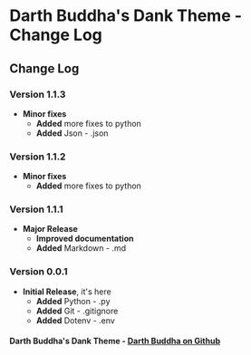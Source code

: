 
# Darth Buddha's Dank Theme - Change Log

## Change Log

### **Version 1.1.3**

- **Minor fixes**
  - **Added** more fixes to python
  - **Added** Json - .json

### **Version 1.1.2**

- **Minor fixes**
  - **Added** more fixes to python

### **Version 1.1.1**

- **Major Release**
  - **Improved documentation**
  - **Added** Markdown - .md

### **Version 0.0.1**

- **Initial Release**, it's here
  - **Added** Python - .py
  - **Added** Git - .gitignore
  - **Added** Dotenv - .env

#### Darth Buddha's Dank Theme - [Darth Buddha on Github](https://github.com/DarthBuddha)
